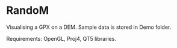 # RandoM

Visualising a GPX on a DEM.
Sample data is stored in Demo folder.

Requirements: OpenGL, Proj4, QT5 libraries. 
